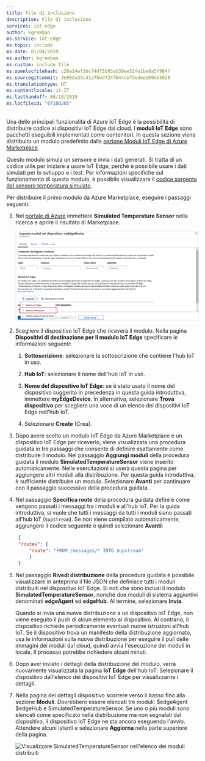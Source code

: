 ```yaml
---
title: File di inclusione
description: File di inclusione
services: iot-edge
author: kgremban
ms.service: iot-edge
ms.topic: include
ms.date: 01/04/2019
ms.author: kgremban
ms.custom: include file
ms.openlocfilehash: c20a14ef2bc74d73b93ab39ee52fe1be8a5f984f
ms.sourcegitcommit: 3e98da33c41a7bbd724f644ce7dedee169eb5028
ms.translationtype: HT
ms.contentlocale: it-IT
ms.lasthandoff: 06/18/2019
ms.locfileid: "67180265"
---
```

Una delle principali funzionalità di Azure IoT Edge è la possibilità di distribuire codice ai dispositivi IoT Edge dal cloud. I **moduli IoT Edge** sono pacchetti eseguibili implementati come contenitori. In questa sezione viene distribuito un modulo predefinito dalla [sezione Moduli IoT Edge di Azure Marketplace](https://azuremarketplace.microsoft.com/marketplace/apps/category/internet-of-things?page=1&subcategories=iot-edge-modules). 

Questo modulo simula un sensore e invia i dati generati. Si tratta di un codice utile per iniziare a usare IoT Edge, perché è possibile usare i dati simulati per lo sviluppo e i test. Per informazioni specifiche sul funzionamento di questo modulo, è possibile visualizzare il [codice sorgente del sensore temperatura simulato](https://github.com/Azure/iotedge/blob/027a509549a248647ed41ca7fe1dc508771c8123/edge-modules/SimulatedTemperatureSensor/src/Program.cs). 

Per distribuire il primo modulo da Azure Marketplace, eseguire i passaggi seguenti:

1. Nel [portale di Azure](https://portal.azure.com) immettere **Simulated Temperature Sensor** nella ricerca e aprire il risultato di Marketplace.

   ![Sensore di temperatura simulato nella ricerca del portale di Azure](./media/iot-edge-deploy-module/search-for-temperature-sensor.png)

2. Scegliere il dispositivo IoT Edge che riceverà il modulo. Nella pagina **Dispositivi di destinazione per il modulo IoT Edge** specificare le informazioni seguenti:

   1. **Sottoscrizione**: selezionare la sottoscrizione che contiene l'hub IoT in uso.

   2. **Hub IoT**: selezionare il nome dell'hub IoT in uso.

   3. **Nome del dispositivo IoT Edge**: se è stato usato il nome del dispositivo suggerito in precedenza in questa guida introduttiva, immettere **myEdgeDevice**. In alternativa, selezionare **Trova dispositivo** per scegliere una voce di un elenco dei dispositivi IoT Edge nell'hub IoT. 
   
   4. Selezionare **Create** (Crea).

3. Dopo avere scelto un modulo IoT Edge da Azure Marketplace e un dispositivo IoT Edge per riceverlo, viene visualizzata una procedura guidata in tre passaggi che consente di definire esattamente come distribuire il modulo. Nel passaggio **Aggiungi moduli** della procedura guidata il modulo **SimulatedTemperatureSensor** viene inserito automaticamente. Nelle esercitazioni si userà questa pagina per aggiungere altri moduli alla distribuzione. Per questa guida introduttiva, è sufficiente distribuire un modulo. Selezionare **Avanti** per continuare con il passaggio successivo della procedura guidata.

4. Nel passaggio **Specifica route** della procedura guidata definire come vengono passati i messaggi tra i moduli e all'hub IoT. Per la guida introduttiva, si vuole che tutti i messaggi da tutti i moduli siano passati all'hub IoT (`$upstream`). Se non viene compilato automaticamente, aggiungere il codice seguente e quindi selezionare **Avanti**:

   ```json
    {
    "routes": {
        "route": "FROM /messages/* INTO $upstream"
        }
    }
   ```

5. Nel passaggio **Rivedi distribuzione** della procedura guidata è possibile visualizzare in anteprima il file JSON che definisce tutti i moduli distribuiti nel dispositivo IoT Edge. Si noti che sono inclusi il modulo **SimulatedTemperatureSensor**, nonché due moduli di sistema aggiuntivi denominati **edgeAgent** ed **edgeHub**. Al termine, selezionare **Invia**.

   Quando si invia una nuova distribuzione a un dispositivo IoT Edge, non viene eseguito il push di alcun elemento al dispositivo. Al contrario, il dispositivo richiede periodicamente eventuali nuove istruzioni all'hub IoT. Se il dispositivo trova un manifesto della distribuzione aggiornato, usa le informazioni sulla nuova distribuzione per eseguire il pull delle immagini dei moduli dal cloud, quindi avvia l'esecuzione dei moduli in locale. Il processo potrebbe richiedere alcuni minuti. 

6. Dopo aver inviato i dettagli della distribuzione del modulo, verrà nuovamente visualizzata la pagina **IoT Edge** dell'hub IoT. Selezionare il dispositivo dall'elenco dei dispositivi IoT Edge per visualizzarne i dettagli. 

7. Nella pagina dei dettagli dispositivo scorrere verso il basso fino alla sezione **Moduli**. Dovrebbero essere elencati tre moduli: $edgeAgent $edgeHub e SimulatedTemperatureSensor. Se uno o più moduli sono elencati come specificato nella distribuzione ma non segnalati dal dispositivo, il dispositivo IoT Edge ne sta ancora eseguendo l'avvio. Attendere alcuni istanti e selezionare **Aggiorna** nella parte superiore della pagina. 

   ![Visualizzare SimulatedTemperatureSensor nell'elenco dei moduli distribuiti](./media/iot-edge-deploy-module/deployed-modules-marketplace.png)

